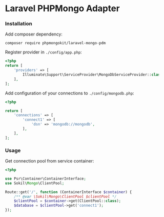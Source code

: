 Laravel PHPMongo Adapter
========================

### Installation

Add composer dependency:
```
composer require phpmongokit/laravel-mongo-pdm
```

Register provider in `./config/app.php`:

```php
<?php
return [
    'providers' => [
        Illuminate\Support\ServiceProvider\MongoDbServiceProvider::class,
    ],
];
```

Add configuration of your connections to `./config/mongodb.php`:
```php
<?php

return [
    'connections' => [
        'connect1' => [
            'dsn' => 'mongodb://mongodb',
        ],
    ],
];
```

### Usage

Get connection pool from service container:

```php
<?php

use Psr\Container\ContainerInterface;
use Sokil\Mongo\ClientPool;

Route::get('/', function (ContainerInterface $container) {
    /** @var \Sokil\Mongo\ClientPool $clientPool */
    $clientPool = $container->get(ClientPool::class);
    $database = $clientPool->get('connect1');
});
```